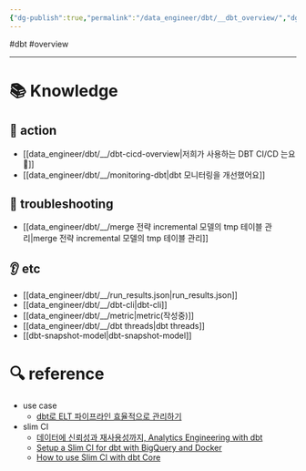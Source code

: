 ```yaml
---
{"dg-publish":true,"permalink":"/data_engineer/dbt/__dbt_overview/","dgPassFrontmatter":true,"noteIcon":"","created":"","updated":""}
---
```



#dbt #overview 

---

# 📚 Knowledge

## 👟 action
- [[data_engineer/dbt/__/dbt-cicd-overview\|저희가 사용하는 DBT CI/CD 는요 🥲]]
- [[data_engineer/dbt/__/monitoring-dbt\|dbt 모니터링을 개선했어요]]

## 🚨 troubleshooting
- [[data_engineer/dbt/__/merge 전략 incremental 모델의 tmp 테이블 관리\|merge 전략 incremental 모델의 tmp 테이블 관리]]

## 👂 etc
- [[data_engineer/dbt/__/run_results.json\|run_results.json]]
- [[data_engineer/dbt/__/dbt-cli\|dbt-cli]]
- [[data_engineer/dbt/__/metric\|metric(작성중)]]
- [[data_engineer/dbt/__/dbt threads\|dbt threads]]
- [[dbt-snapshot-model\|dbt-snapshot-model]]

# 🔍 reference
- use case
	- [dbt로 ELT 파이프라인 효율적으로 관리하기](https://www.humphreyahn.dev/blog/efficient-elt-pipelines-with-dbt)
- slim CI
	- [데이터에 신뢰성과 재사용성까지, Analytics Engineering with dbt](https://tech.socarcorp.kr/data/2022/07/25/analytics-engineering-with-dbt.html)
	- [Setup a Slim CI for dbt with BigQuery and Docker](https://medium.com/teads-engineering/setup-a-slim-ci-for-dbt-with-bigquery-and-docker-ce8e0a1a38f)
	- [How to use Slim CI with dbt Core](https://www.vantage-ai.com/blog/how-to-use-slim-ci-with-dbt-core)